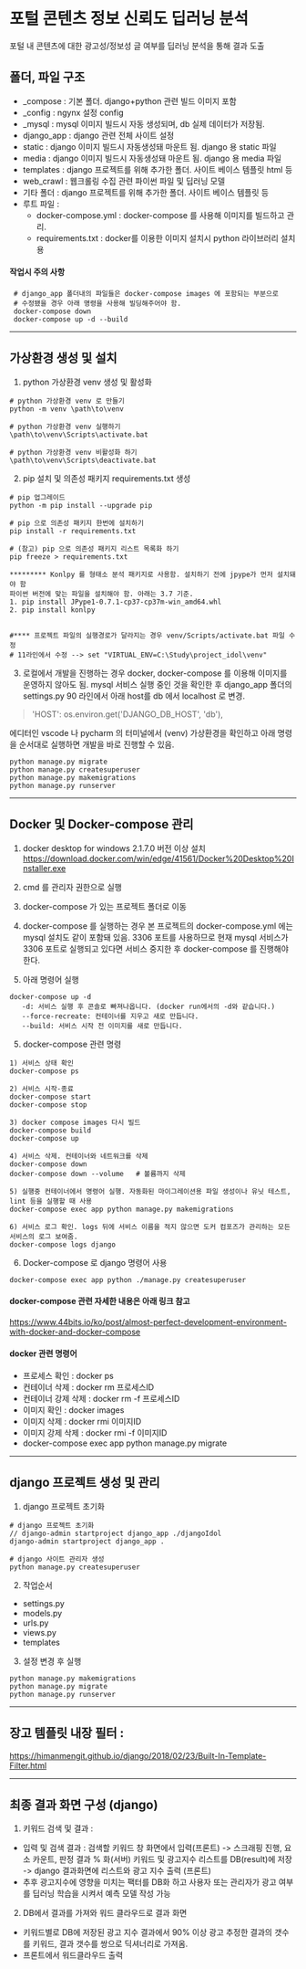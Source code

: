 # 포털 콘텐츠 정보 신뢰도 딥러닝 분석
포털 내 콘텐츠에 대한 광고성/정보성 글 여부를 딥러닝 분석을 통해 결과 도출

## 폴더, 파일 구조

 - _compose : 기본 폴더. django+python 관련 빌드 이미지 포함
 - _config : ngynx 설정 config 
 - _mysql : mysql 이미지 빌드시 자동 생성되며, db 실제 데이터가 저장됨.
 - django_app : django 관련 전체 사이트 설정
 - static : django 이미지 빌드시 자동생성돼 마운트 됨. django 용 static 파일
 - media : django 이미지 빌드시 자동생성돼 마운트 됨. django 용 media 파일
 - templates : django 프로젝트를 위해 추가한 폴더. 사이트 베이스 템플릿 html 등
 - web_crawl : 웹크롤링 수집 관련 파이썬 파일 및 딥러닝 모델
 - 기타 폴더 : django 프로젝트를 위해 추가한 폴더. 사이트 베이스 템플릿 등
 - 루트 파일 :
   * docker-compose.yml : docker-compose 를 사용해 이미지를 빌드하고 관리.
   * requirements.txt : docker를 이용한 이미지 설치시 python 라이브러리 설치용

  #### 작업시 주의 사항
  ```
   # django_app 폴더내의 파일들은 docker-compose images 에 포함되는 부분으로
   # 수정됐을 경우 아래 명령을 사용해 빌딩해주어야 함.
   docker-compose down
   docker-compose up -d --build
   ```

----

## 가상환경 생성 및 설치

1. python 가상환경 venv 생성 및 활성화
```
# python 가상환경 venv 로 만들기
python -m venv \path\to\venv

# python 가상환경 venv 실행하기
\path\to\venv\Scripts\activate.bat

# python 가상환경 venv 비활성화 하기
\path\to\venv\Scripts\deactivate.bat
```
2. pip 설치 및 의존성 패키지 requirements.txt 생성
```
# pip 업그레이드
python -m pip install --upgrade pip

# pip 으로 의존성 패키지 한번에 설치하기
pip install -r requirements.txt

# (참고) pip 으로 의존성 패키지 리스트 목록화 하기
pip freeze > requirements.txt

********* Konlpy 를 형태소 분석 패키지로 사용함. 설치하기 전에 jpype가 먼저 설치돼야 함
파이썬 버전에 맞는 파일을 설치해야 함. 아래는 3.7 기준. 
1. pip install JPype1-0.7.1-cp37-cp37m-win_amd64.whl
2. pip install konlpy


#**** 프로젝트 파일의 실행경로가 달라지는 경우 venv/Scripts/activate.bat 파일 수정
# 11라인에서 수정 --> set "VIRTUAL_ENV=C:\Study\project_idol\venv"
```
3. 로컬에서 개발을 진행하는 경우 docker, docker-compose 를 이용해 이미지를 운영하지 않아도 됨.
mysql 서비스 실행 중인 것을 확인한 후 django_app 폴더의 settings.py 90 라인에서 아래 host를 db 에서 localhost 로 변경.

> 'HOST': os.environ.get('DJANGO_DB_HOST', 'db'), 

에디터인 vscode 나 pycharm 의 터미널에서 (venv) 가상환경을 확인하고 아래 명령을 순서대로 실행하면 개발을 바로 진행할 수 있음.

```
python manage.py migrate
python manage.py createsuperuser
python manage.py makemigrations
python manage.py runserver
```

----


## Docker 및 Docker-compose 관리
1. docker desktop for windows 2.1.7.0 버전 이상 설치
<https://download.docker.com/win/edge/41561/Docker%20Desktop%20Installer.exe>

2. cmd 를 관리자 권한으로 실행

3. docker-compose 가 있는 프로젝트 폴더로 이동

4. docker-compose 를 실행하는 경우 본 프로젝트의 docker-compose.yml 에는 mysql 설치도 같이 포함돼 있음.
3306 포트를 사용하므로 현재 mysql 서비스가 3306 포트로 실행되고 있다면 서비스 중지한 후 docker-compose 를 진행해야 한다.

4. 아래 명령어 실행
```
docker-compose up -d
   -d: 서비스 실행 후 콘솔로 빠져나옵니다. (docker run에서의 -d와 같습니다.)
   --force-recreate: 컨테이너를 지우고 새로 만듭니다.
   --build: 서비스 시작 전 이미지를 새로 만듭니다.
```
5. docker-compose 관련 명령
```
1) 서비스 상태 확인
docker-compose ps

2) 서비스 시작-종료
docker-compose start
docker-compose stop

3) docker compose images 다시 빌드
docker-compose build
docker-compose up

4) 서비스 삭제. 컨테이너와 네트워크를 삭제
docker-compose down
docker-compose down --volume   # 볼륨까지 삭제

5) 실행중 컨테이너에서 명령어 실행. 자동화된 마이그레이션용 파일 생성이나 유닛 테스트, lint 등을 실행할 때 사용
docker-compose exec app python manage.py makemigrations

6) 서비스 로그 확인. logs 뒤에 서비스 이름을 적지 않으면 도커 컴포즈가 관리하는 모든 서비스의 로그 보여줌.
docker-compose logs django
```

6. Docker-compose 로 django 명령어 사용
```
docker-compose exec app python ./manage.py createsuperuser
```

#### docker-compose 관련 자세한 내용은 아래 링크 참고
<https://www.44bits.io/ko/post/almost-perfect-development-environment-with-docker-and-docker-compose>

#### docker 관련 명령어
- 프로세스 확인 : docker ps
- 컨테이너 삭제 : docker rm 프로세스ID
- 컨테이너 강제 삭제  : docker rm -f 프로세스ID
- 이미지 확인 : docker images
- 이미지 삭제 : docker rmi 이미지ID
- 이미지 강제 삭제  : docker rmi -f 이미지ID
- docker-compose exec app python manage.py migrate

---

## django 프로젝트 생성 및 관리
1. django 프로젝트 초기화
```
# django 프로젝트 초기화
// django-admin startproject django_app ./djangoIdol
django-admin startproject django_app .

# django 사이트 관리자 생성
python manage.py createsuperuser
```
2. 작업순서
- settings.py
- models.py
- urls.py
- views.py
- templates

3. 설정 변경 후 실행
```
python manage.py makemigrations
python manage.py migrate
python manage.py runserver
```
----

## 장고 템플릿 내장 필터 :
https://himanmengit.github.io/django/2018/02/23/Built-In-Template-Filter.html

---

## 최종 결과 화면 구성 (django)

1. 키워드 검색 및 결과 : 
- 입력 및 검색 결과 : 검색할 키워드 창 화면에서 입력(프론트) -> 스크래핑 진행, 요소 카운트, 판정 결과 % 화(서버) 키워드 및 광고지수 리스트를 DB(result)에 저장 -> django 결과화면에 리스트와 광고 지수 출력 (프론트)
- 추후 광고지수에 영향을 미치는 팩터를 DB화 하고 사용자 또는 관리자가 광고 여부를 딥러닝 학습을 시켜서 예측 모델 작성 가능

2. DB에서 결과를 가져와 워드 클라우드로 결과 화면
- 키워드별로 DB에 저장된 광고 지수 결과에서 90% 이상 광고 추정한 결과의 갯수를 키워드, 결과 갯수를 쌍으로 딕셔너리로 가져옴.
- 프론트에서 워드클라우드 출력

